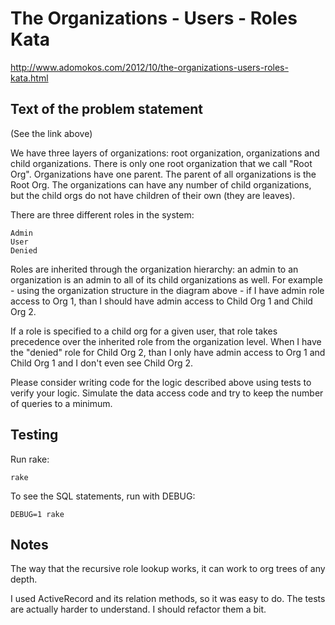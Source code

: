 The Organizations - Users - Roles Kata
======================================

http://www.adomokos.com/2012/10/the-organizations-users-roles-kata.html



Text of the problem statement
-----------------------------

(See the link above)

 We have three layers of organizations: root organization, organizations and child organizations.
There is only one root organization that we call "Root Org".
Organizations have one parent.
The parent of all organizations is the Root Org.
The organizations can have any number of child organizations, but the child orgs do not have children of their own (they are leaves).

There are three different roles in the system:

    Admin
    User
    Denied

Roles are inherited through the organization hierarchy: an admin to an organization is an admin to all of its child organizations as well. For example - using the organization structure in the diagram above - if I have admin role access to Org 1, than I should have admin access to Child Org 1 and Child Org 2.

If a role is specified to a child org for a given user, that role takes precedence over the inherited role from the organization level.
When I have the "denied" role for Child Org 2, than I only have admin access to Org 1 and Child Org 1 and I don't even see Child Org 2. 

Please consider writing code for the logic described above using tests to verify your logic. Simulate the data access code and try to keep the number of queries to a minimum. 


Testing
-------

Run rake:

    rake

To see the SQL statements, run with DEBUG:

    DEBUG=1 rake


Notes
-----

The way that the recursive role lookup works, it can work to org trees of any depth.

I used ActiveRecord and its relation methods, so it was easy to do. The tests are actually harder to understand. I should refactor them a bit.
